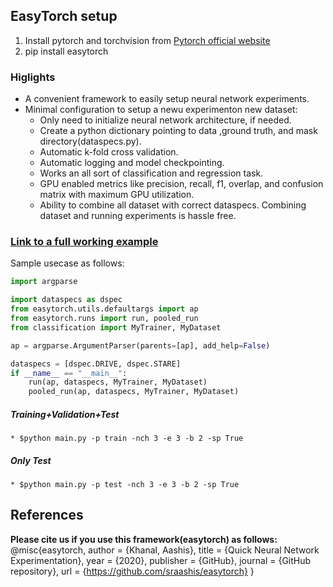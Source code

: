 ## EasyTorch setup
1. Install pytorch and torchvision from [Pytorch official website](https://pytorch.org/)
2.  pip install easytorch
### Higlights
* A convenient framework to easily setup neural network experiments.
* Minimal configuration to setup a newu experimenton new dataset:
    * Only need to initialize neural network architecture, if needed.
    * Create a python dictionary pointing to data ,ground truth, and mask directory(dataspecs.py).
    * Automatic k-fold cross validation.
    * Automatic logging and model checkpointing.
    * Works an all sort of classification and regression task.
    * GPU enabled metrics like precision, recall, f1, overlap, and confusion matrix with maximum GPU utilization.
    * Ability to combine all dataset with correct dataspecs. Combining dataset and running experiments is hassle free.

### [Link to a full working example](https://github.com/sraashis/easytorchexample)
Sample usecase as follows:
```python
import argparse

import dataspecs as dspec
from easytorch.utils.defaultargs import ap
from easytorch.runs import run, pooled_run
from classification import MyTrainer, MyDataset

ap = argparse.ArgumentParser(parents=[ap], add_help=False)

dataspecs = [dspec.DRIVE, dspec.STARE]
if __name__ == "__main__":
    run(ap, dataspecs, MyTrainer, MyDataset)
    pooled_run(ap, dataspecs, MyTrainer, MyDataset)
```

##### **Training+Validation+Test**
    * $python main.py -p train -nch 3 -e 3 -b 2 -sp True
##### **Only Test**
    * $python main.py -p test -nch 3 -e 3 -b 2 -sp True

## References
**Please cite us if you use this framework(easytorch) as follows:**
@misc{easytorch,
  author = {Khanal, Aashis},
  title = {Quick Neural Network Experimentation},
  year = {2020},
  publisher = {GitHub},
  journal = {GitHub repository},
  url = {https://github.com/sraashis/easytorch}
}
    
